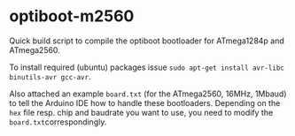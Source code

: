 # optiboot-m2560
Quick build script to compile the optiboot bootloader for ATmega1284p and ATmega2560.

To install required (ubuntu) packages issue `sudo apt-get install avr-libc binutils-avr gcc-avr`.

Also attached an example `board.txt` (for the ATmega2560, 16MHz, 1Mbaud) to tell the Arduino IDE how to handle these bootloaders. Depending on the `hex` file resp. chip and baudrate you want to use, you need to modify the `board.txt`correspondingly.
